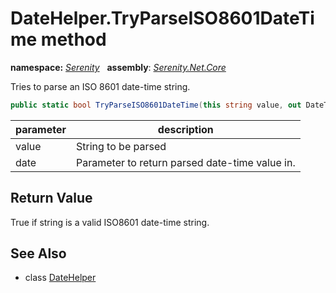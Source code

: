 # DateHelper.TryParseISO8601DateTime method
**namespace:** *[Serenity](../../README.md#serenity-namespace)*   **assembly**: *[Serenity.Net.Core](../../README.md)*

Tries to parse an ISO 8601 date-time string.

```csharp
public static bool TryParseISO8601DateTime(this string value, out DateTime date)
```

| parameter | description |
| --- | --- |
| value | String to be parsed |
| date | Parameter to return parsed date-time value in. |

## Return Value

True if string is a valid ISO8601 date-time string.

## See Also

* class [DateHelper](../DateHelper.md)